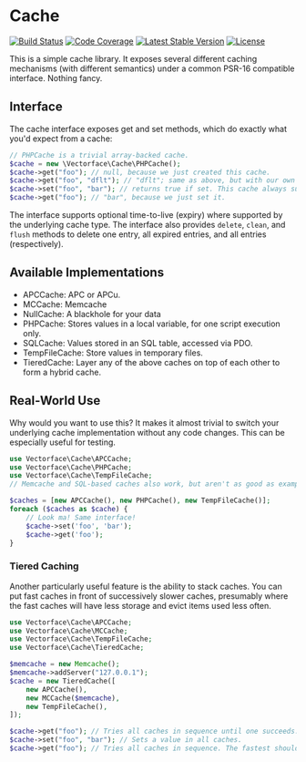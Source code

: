 # Cache
[![Build Status](https://travis-ci.org/Vectorface/cache.svg?branch=master)](https://travis-ci.org/Vectorface/cache)
[![Code Coverage](https://scrutinizer-ci.com/g/Vectorface/cache/badges/coverage.png?b=master)](https://scrutinizer-ci.com/g/Vectorface/cache/?branch=master)
[![Latest Stable Version](https://poser.pugx.org/vectorface/cache/v/stable.svg)](https://packagist.org/packages/vectorface/cache)
[![License](https://poser.pugx.org/vectorface/cache/license.svg)](https://packagist.org/packages/vectorface/cache)

This is a simple cache library. It exposes several different caching mechanisms (with different semantics) under a common PSR-16 compatible interface. Nothing fancy.

## Interface

The cache interface exposes get and set methods, which do exactly what you'd expect from a cache:

```php
// PHPCache is a trivial array-backed cache.
$cache = new \Vectorface\Cache\PHPCache();
$cache->get("foo"); // null, because we just created this cache.
$cache->get("foo", "dflt"); // "dflt"; same as above, but with our own default
$cache->set("foo", "bar"); // returns true if set. This cache always succeeds.
$cache->get("foo"); // "bar", because we just set it.
```

The interface supports optional time-to-live (expiry) where supported by the underlying cache type. The interface also provides `delete`, `clean`, and `flush` methods to delete one entry, all expired entries, and all entries (respectively).

## Available Implementations

* APCCache: APC or APCu.
* MCCache: Memcache
* NullCache: A blackhole for your data
* PHPCache: Stores values in a local variable, for one script execution only.
* SQLCache: Values stored in an SQL table, accessed via PDO.
* TempFileCache: Store values in temporary files.
* TieredCache: Layer any of the above caches on top of each other to form a hybrid cache.

## Real-World Use

Why would you want to use this? It makes it almost trivial to switch your underlying cache implementation without any code changes. This can be especially useful for testing.

```php
use Vectorface\Cache\APCCache;
use Vectorface\Cache\PHPCache;
use Vectorface\Cache\TempFileCache;
// Memcache and SQL-based caches also work, but aren't as good as examples.

$caches = [new APCCache(), new PHPCache(), new TempFileCache()];
foreach ($caches as $cache) {
	// Look ma! Same interface!
	$cache->set('foo', 'bar');
	$cache->get('foo');
}
```

### Tiered Caching

Another particularly useful feature is the ability to stack caches. You can put fast caches in front of successively slower caches, presumably where the fast caches will have less storage and evict items used less often.

```php
use Vectorface\Cache\APCCache;
use Vectorface\Cache\MCCache;
use Vectorface\Cache\TempFileCache;
use Vectorface\Cache\TieredCache;

$memcache = new Memcache();
$memcache->addServer("127.0.0.1");
$cache = new TieredCache([
	new APCCache(),
	new MCCache($memcache),
	new TempFileCache(),
]);

$cache->get("foo"); // Tries all caches in sequence until one succeeds. Fails if none succeed.
$cache->set("foo", "bar"); // Sets a value in all caches.
$cache->get("foo"); // Tries all caches in sequence. The fastest should succeed and return quickly.
```
